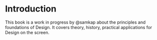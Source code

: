 # Introduction

This book is a work in progress by @samkap about the principles and foundations of Design. It covers theory, history, practical applications for Design on the screen.